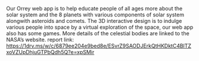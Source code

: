 Our Orrey web app is to help educate people of all ages more about the solar system and the 8 planets with various components of solar system alongwith asteroids and comets. The 3D interactive design is to indulge various people into space by a virtual exploration of the space, our web app also has some games. More details of the celestial bodies are linked to the NASA’s website. 
report link: https://1drv.ms/w/c/6879ee204e9bed8e/ESvrZ9SAODJErkQtHKDktC4BlTZxoVZUpDhjuGTPbQdh5Q?e=xpSMir
